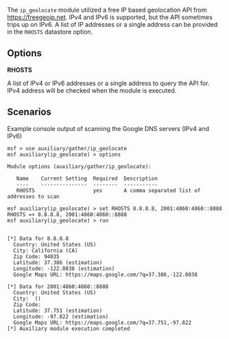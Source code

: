The `ip_geolocate` module utilized a free IP based geolocation API from https://freegeoip.net. IPv4 and IPv6 is supported,
but the API sometimes trips up on IPv6. A list of IP addresses or a single address can be provided in the `RHOSTS` datastore option. 


## Options

  **RHOSTS**

  A list of IPv4 or IPv6 addresses or a single address to query the API for. IPv4 address will be checked when the module is executed.

## Scenarios
 
Example console output of scanning the Google DNS servers (IPv4 and IPv6)
```
msf > use auxiliary/gather/ip_geolocate
msf auxiliary(ip_geolocate) > options

Module options (auxiliary/gather/ip_geolocate):

   Name    Current Setting  Required  Description
   ----    ---------------  --------  -----------
   RHOSTS                   yes       A comma separated list of addresses to scan

msf auxiliary(ip_geolocate) > set RHOSTS 8.8.8.8, 2001:4860:4860::8888
RHOSTS => 8.8.8.8, 2001:4860:4860::8888
msf auxiliary(ip_geolocate) > run


[*] Data for 8.8.8.8
  Country: United States (US)
  City: California (CA)
  Zip Code: 94035
  Latitude: 37.386 (estimation)
  Longitude: -122.0838 (estimation)
  Google Maps URL: https://maps.google.com/?q=37.386,-122.0838

[*] Data for 2001:4860:4860::8888
  Country: United States (US)
  City:  ()
  Zip Code: 
  Latitude: 37.751 (estimation)
  Longitude: -97.822 (estimation)
  Google Maps URL: https://maps.google.com/?q=37.751,-97.822
[*] Auxiliary module execution completed
```
